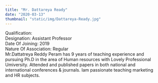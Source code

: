 ```yaml
---
title: "Mr. Dattareya Ready"
date: "2020-03-13"
thumbnail: "static/img/Dattareya-Ready.jpg"
---
```


Qualification:  
Designation: Assistant Professor  
Date Of Joining: 2019  
Nature Of Association: Regular  
Mr.Dattatreya Reddy Peram has 9 years of teaching experience and pursuing Ph.D in the area of Human resources with Lovely Professional Umiversity. Attended and published papers in both national and international conferences & journals. Iam passionate teaching marketing and HR subjects.
